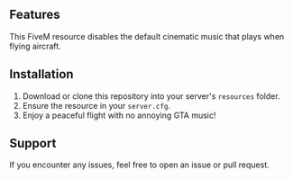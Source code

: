 ## Features

This FiveM resource disables the default cinematic music that plays when flying aircraft.

## Installation

1. Download or clone this repository into your server's `resources` folder.
2. Ensure the resource in your `server.cfg`.
3. Enjoy a peaceful flight with no annoying GTA music!

## Support

If you encounter any issues, feel free to open an issue or pull request.
